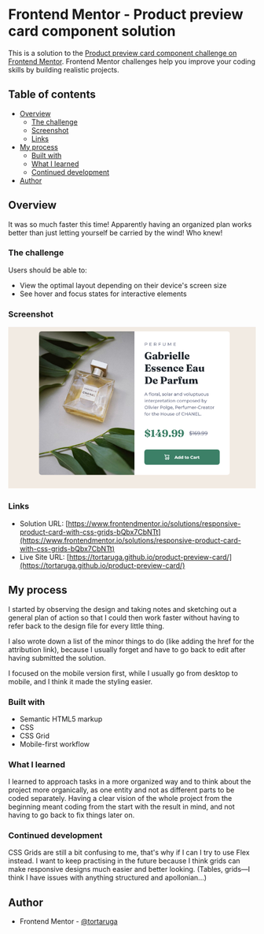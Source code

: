 # Frontend Mentor - Product preview card component solution

This is a solution to the [Product preview card component challenge on Frontend Mentor](https://www.frontendmentor.io/challenges/product-preview-card-component-GO7UmttRfa). Frontend Mentor challenges help you improve your coding skills by building realistic projects. 

## Table of contents

- [Overview](#overview)
  - [The challenge](#the-challenge)
  - [Screenshot](#screenshot)
  - [Links](#links)
- [My process](#my-process)
  - [Built with](#built-with)
  - [What I learned](#what-i-learned)
  - [Continued development](#continued-development)
- [Author](#author)

## Overview

It was so much faster this time! Apparently having an organized plan works better than just letting yourself be carried by the wind! Who knew!

### The challenge

Users should be able to:

- View the optimal layout depending on their device's screen size
- See hover and focus states for interactive elements

### Screenshot

![](./images/Screenshot%202024-06-13%20at%2014-02-30%20Frontend%20Mentor%20Product%20preview%20card%20component.png)

### Links

- Solution URL: [https://www.frontendmentor.io/solutions/responsive-product-card-with-css-grids-bQbx7CbNTt](https://www.frontendmentor.io/solutions/responsive-product-card-with-css-grids-bQbx7CbNTt)
- Live Site URL: [https://tortaruga.github.io/product-preview-card/](https://tortaruga.github.io/product-preview-card/)

## My process

I started by observing the design and taking notes and sketching out a general plan of action so that I could then work faster without having to refer back to the design file for every little thing. 

I also wrote down a list of the minor things to do (like adding the href for the attribution link), because I usually forget and have to go back to edit after having submitted the solution. 

I focused on the mobile version first, while I usually go from desktop to mobile, and I think it made the styling easier.

### Built with

- Semantic HTML5 markup
- CSS 
- CSS Grid
- Mobile-first workflow

### What I learned

I learned to approach tasks in a more organized way and to think about the project more organically, as one entity and not as different parts to be coded separately. Having a clear vision of the whole project from the beginning meant coding from the start with the result in mind, and not having to go back to fix things later on. 

### Continued development

CSS Grids are still a bit confusing to me, that's why if I can I try to use Flex instead. I want to keep practising in the future because I think grids can make responsive designs much easier and better looking.
(Tables, grids—I think I have issues with anything structured and apollonian...)

## Author

- Frontend Mentor - [@tortaruga](https://www.frontendmentor.io/profile/tortaruga)
